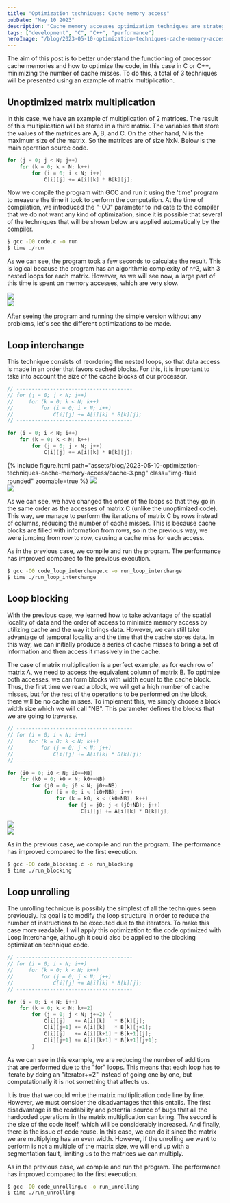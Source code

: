 ```yaml
---
title: "Optimization techniques: Cache memory access" 
pubDate: "May 10 2023"
description: "Cache memory accesses optimization techniques are strategies used to improve program performance by minimizing the number of cache misses."
tags: ["development", "C", "C++", "performance"]
heroImage: "/blog/2023-05-10-optimization-techniques-cache-memory-access/logo.png"
---
```


The aim of this post is to better understand the functioning of processor cache memories and how to optimize the code, in this case in C or C++, minimizing the number of cache misses. To do this, a total of 3 techniques will be presented using an example of matrix multiplication.

## Unoptimized matrix multiplication

In this case, we have an example of multiplication of 2 matrices. The result of this multiplication will be stored in a third matrix. The variables that store the values of the matrices are A, B, and C. On the other hand, N is the maximum size of the matrix. So the matrices are of size NxN. Below is the main operation source code.

```c
for (j = 0; j < N; j++)
    for (k = 0; k < N; k++)
        for (i = 0; i < N; i++)
            C[i][j] += A[i][k] * B[k][j];
```

Now we compile the program with GCC and run it using the 'time' program to measure the time it took to perform the computation. At the time of compilation, we introduced the "-O0" parameter to indicate to the compiler that we do not want any kind of optimization, since it is possible that several of the techniques that will be shown below are applied automatically by the compiler.

```bash
$ gcc -O0 code.c -o run
$ time ./run
```

As we can see, the program took a few seconds to calculate the result. This is logical because the program has an algorithmic complexity of n^3, with 3 nested loops for each matrix. However, as we will see now, a large part of this time is spent on memory accesses, which are very slow.

<div class="row mt-3 justify-content-md-center">
    <div class="col-md-4 mt-3 mt-md-0">
        <img src="/blog/2023-05-10-optimization-techniques-cache-memory-access/cache-1.png"></img>
    </div>
    <div class="col-md-4 mt-3 mt-md-0">
        <img src="/blog/2023-05-10-optimization-techniques-cache-memory-access/cache-2.png"></img>
    </div>
</div>

After seeing the program and running the simple version without any problems, let's see the different optimizations to be made.


## Loop interchange

This technique consists of reordering the nested loops, so that data access is made in an order that favors cached blocks. For this, it is important to take into account the size of the cache blocks of our processor.

```c
// --------------------------------------
// for (j = 0; j < N; j++)
//     for (k = 0; k < N; k++)
//         for (i = 0; i < N; i++)
//             C[i][j] += A[i][k] * B[k][j];
// --------------------------------------

for (i = 0; i < N; i++)
    for (k = 0; k < N; k++)
        for (j = 0; j < N; j++)
            C[i][j] += A[i][k] * B[k][j];
```

<div class="row mt-3 justify-content-md-center">
    <div class="col-md-4 mt-3 mt-md-0">
        {% include figure.html path="assets/blog/2023-05-10-optimization-techniques-cache-memory-access/cache-3.png" class="img-fluid rounded" zoomable=true %}
        <img src="/blog/2023-05-10-optimization-techniques-cache-memory-access/cache-3.png"></img>
    </div>
    <div class="col-md-4 mt-3 mt-md-0">
        <img src="/blog/2023-05-10-optimization-techniques-cache-memory-access/cache-4.png"></img>
    </div>
</div>

As we can see, we have changed the order of the loops so that they go in the same order as the accesses of matrix C (unlike the unoptimized code). This way, we manage to perform the iterations of matrix C by rows instead of columns, reducing the number of cache misses. This is because cache blocks are filled with information from rows, so in the previous way, we were jumping from row to row, causing a cache miss for each access.

As in the previous case, we compile and run the program. The performance has improved compared to the previous execution.

```bash
$ gcc -O0 code_loop_interchange.c -o run_loop_interchange
$ time ./run_loop_interchange
```

## Loop blocking

With the previous case, we learned how to take advantage of the spatial locality of data and the order of access to minimize memory access by utilizing cache and the way it brings data. However, we can still take advantage of temporal locality and the time that the cache stores data. In this way, we can initially produce a series of cache misses to bring a set of information and then access it massively in the cache.

The case of matrix multiplication is a perfect example, as for each row of matrix A, we need to access the equivalent column of matrix B. To optimize both accesses, we can form blocks with width equal to the cache block. Thus, the first time we read a block, we will get a high number of cache misses, but for the rest of the operations to be performed on the block, there will be no cache misses. To implement this, we simply choose a block width size which we will call "NB". This parameter defines the blocks that we are going to traverse.


```c
// --------------------------------------
// for (i = 0; i < N; i++)
//     for (k = 0; k < N; k++)
//         for (j = 0; j < N; j++)
//             C[i][j] += A[i][k] * B[k][j];
// --------------------------------------

for (i0 = 0; i0 < N; i0+=NB)
    for (k0 = 0; k0 < N; k0+=NB)
        for (j0 = 0; j0 < N; j0+=NB)
            for (i = 0; i < (i0+NB); i++)
                for (k = k0; k < (k0+NB); k++)
                    for (j = j0; j < (j0+NB); j++)
                        C[i][j] += A[i][k] * B[k][j];
```

<div class="row mt-3 justify-content-md-center">
    <div class="col-md-4 mt-3 mt-md-0">
        <img src="/blog/2023-05-10-optimization-techniques-cache-memory-access/cache-5.png"></img>
    </div>
    <div class="col-md-4 mt-3 mt-md-0">
        <img src="/blog/2023-05-10-optimization-techniques-cache-memory-access/cache-6.png"></img>
    </div>
</div>

As in the previous case, we compile and run the program. The performance has improved compared to the first execution.

```bash
$ gcc -O0 code_blocking.c -o run_blocking
$ time ./run_blocking
```

## Loop unrolling

The unrolling technique is possibly the simplest of all the techniques seen previously. Its goal is to modify the loop structure in order to reduce the number of instructions to be executed due to the iterators. To make this case more readable, I will apply this optimization to the code optimized with Loop Interchange, although it could also be applied to the blocking optimization technique code.

```c
// --------------------------------------
// for (i = 0; i < N; i++)
//     for (k = 0; k < N; k++)
//         for (j = 0; j < N; j++)
//             C[i][j] += A[i][k] * B[k][j];
// --------------------------------------

for (i = 0; i < N; i++)
    for (k = 0; k < N; k+=2)
        for (j = 0; j < N; j+=2) {
            C[i][j]   += A[i][k]   * B[k][j];
            C[i][j+1] += A[i][k]   * B[k][j+1];
            C[i][j]   += A[i][k+1] * B[k+1][j];
            C[i][j+1] += A[i][k+1] * B[k+1][j+1];
        }
```

As we can see in this example, we are reducing the number of additions that are performed due to the "for" loops. This means that each loop has to iterate by doing an "iterator+=2" instead of going one by one, but computationally it is not something that affects us.

It is true that we could write the matrix multiplication code line by line. However, we must consider the disadvantages that this entails. The first disadvantage is the readability and potential source of bugs that all the hardcoded operations in the matrix multiplication can bring. The second is the size of the code itself, which will be considerably increased. And finally, there is the issue of code reuse. In this case, we can do it since the matrix we are multiplying has an even width. However, if the unrolling we want to perform is not a multiple of the matrix size, we will end up with a segmentation fault, limiting us to the matrices we can multiply.

As in the previous case, we compile and run the program. The performance has improved compared to the first execution.

```bash
$ gcc -O0 code_unrolling.c -o run_unrolling
$ time ./run_unrolling
```
